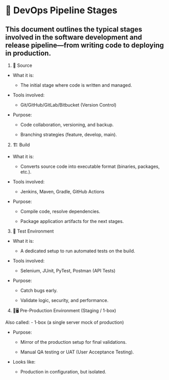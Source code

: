# 🧪 DevOps Pipeline Stages
## This document outlines the typical stages involved in the software development and release pipeline—from writing code to deploying in production.

1. 🧠 Source
- What it is:
    - The initial stage where code is written and managed.

- Tools involved:

    - Git/GitHub/GitLab/Bitbucket (Version Control)

- Purpose:

    - Code collaboration, versioning, and backup.

    - Branching strategies (feature, develop, main).


2. 🏗️ Build
- What it is:
    - Converts source code into executable format (binaries, packages, etc.).

- Tools involved:

    - Jenkins, Maven, Gradle, GitHub Actions

- Purpose:

    - Compile code, resolve dependencies.

    - Package application artifacts for the next stages.

3. 🧪 Test Environment
- What it is:
    - A dedicated setup to run automated tests on the build.

- Tools involved:

    - Selenium, JUnit, PyTest, Postman (API Tests)

- Purpose:

    - Catch bugs early.

    - Validate logic, security, and performance.
 
4. 🧪🖥️ Pre-Production Environment (Staging / 1-box)

Also called:
        - 1-box (a single server mock of production)
        
- Purpose:

    - Mirror of the production setup for final validations.

    - Manual QA testing or UAT (User Acceptance Testing).

- Looks like:
    - Production in configuration, but isolated.



